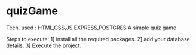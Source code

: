 # quizGame
Tech. used : HTML,CSS,JS,EXPRESS,POSTGRES
A simple quiz game 

Steps to execute:
1] install all the required packages.
2] add your database details.
3] Execute the project.
